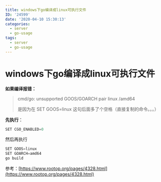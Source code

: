 ```yaml
---
title: windows下go编译成linux可执行文件
ID: '24599'
date: '2020-04-10 15:30:13'
categories:
  - server
  - go-usage
tags:
  - server
  - go-usage
---
```


# windows下go编译成linux可执行文件

**如果编译报错：**

> cmd/go: unsupported GOOS/GOARCH pair linux /amd64
> 
> 是因为在 SET GOOS=linux 这句后面多了个空格（直接复制的命令。。。）

**先执行**：

``` js 
SET CGO_ENABLED=0
```

然后再执行

``` js 
SET GOOS=linux 
SET GOARCH=amd64
go build 
```

参考：[https://www.rootop.org/pages/4328.html](https://www.rootop.org/pages/4328.html)
 
 
 
 
 
 
 
 
 
 
 
 
 
 
 
 
 
 
 
